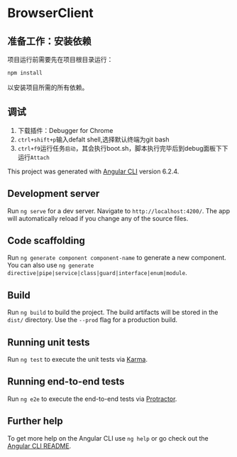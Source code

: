 # BrowserClient
## 准备工作：安装依赖
项目运行前需要先在项目根目录运行：
```bash
npm install
```
以安装项目所需的所有依赖。
## 调试
1. 下载插件：Debugger for Chrome
2. `ctrl+shift+p`输入defalt shell,选择默认终端为git bash
3. `ctrl+f9`运行任务`启动`，其会执行boot.sh，脚本执行完毕后到debug面板下下运行`Attach`


This project was generated with [Angular CLI](https://github.com/angular/angular-cli) version 6.2.4.

## Development server

Run `ng serve` for a dev server. Navigate to `http://localhost:4200/`. The app will automatically reload if you change any of the source files.

## Code scaffolding

Run `ng generate component component-name` to generate a new component. You can also use `ng generate directive|pipe|service|class|guard|interface|enum|module`.

## Build

Run `ng build` to build the project. The build artifacts will be stored in the `dist/` directory. Use the `--prod` flag for a production build.

## Running unit tests

Run `ng test` to execute the unit tests via [Karma](https://karma-runner.github.io).

## Running end-to-end tests

Run `ng e2e` to execute the end-to-end tests via [Protractor](http://www.protractortest.org/).

## Further help

To get more help on the Angular CLI use `ng help` or go check out the [Angular CLI README](https://github.com/angular/angular-cli/blob/master/README.md).
